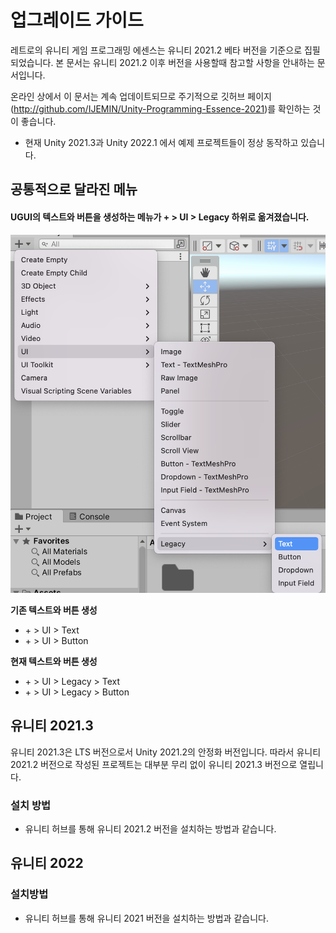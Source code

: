 # 업그레이드 가이드
레트로의 유니티 게임 프로그래밍 에센스는 유니티 2021.2 베타 버전을 기준으로 집필되었습니다.
본 문서는 유니티 2021.2 이후 버전을 사용할때 참고할 사항을 안내하는 문서입니다.

온라인 상에서 이 문서는 계속 업데이트되므로 주기적으로 깃허브 페이지(http://github.com/IJEMIN/Unity-Programming-Essence-2021)를 확인하는 것이 좋습니다.

- 현재 Unity 2021.3과 Unity 2022.1 에서 예제 프로젝트들이 정상 동작하고 있습니다.

## 공통적으로 달라진 메뉴
#### UGUI의 텍스트와 버튼을 생성하는 메뉴가 + > UI > Legacy 하위로 옮겨졌습니다.

![menu_changes](readme_images/screenshot_menu_changes.png)

**기존 텍스트와 버튼 생성**
- \+ > UI > Text
- \+ > UI > Button

**현재 텍스트와 버튼 생성**
- \+ > UI > Legacy > Text
- \+ > UI > Legacy > Button


## 유니티 2021.3
유니티 2021.3은 LTS 버전으로서 Unity 2021.2의 안정화 버전입니다.
따라서 유니티 2021.2 버전으로 작성된 프로젝트는 대부분 무리 없이 유니티 2021.3 버전으로 열립니다.

### 설치 방법
- 유니티 허브를 통해 유니티 2021.2 버전을 설치하는 방법과 같습니다.


## 유니티 2022

### 설치방법
- 유니티 허브를 통해 유니티 2021 버전을 설치하는 방법과 같습니다.